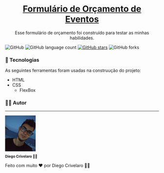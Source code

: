 <h1 align="center">
    <a href="https://diegocrivelaro.github.io/formulario-orcamento-eventos/">Formulário de Orçamento de Eventos</a>
</h1>

<p align="center">Esse formulário de orçamento foi construído para testar as minhas habilidades.</p>

![GitHub](https://img.shields.io/github/license/diegocrivelaro/formulario-orcamento-eventos?color=gree&label=Licen%C3%A7a%3A%20)
![GitHub language count](https://img.shields.io/github/languages/count/diegocrivelaro/formulario-orcamento-eventos?color=blue&label=Linguagens%3A)
[![GitHub stars](https://img.shields.io/github/stars/diegocrivelaro/formulario-orcamento-eventos?label=Estrelas%3A%20)](https://github.com/diegocrivelaro/formulario-orcamento-eventos/stargazers)
![GitHub forks](https://img.shields.io/github/forks/diegocrivelaro/formulario-orcamento-eventos?label=Forks%3A%20)

### 🔨 Tecnologias

As seguintes ferramentas foram usadas na construução do projeto:

- HTML
- CSS
    - FlexBox

### 🙋‍♂️ Autor
---
<img src="img/diegocrivelaro.jpg" width="100px">
<br />
<sub><b>Diego Crivelaro 👨‍💻</b></sub>

Feito com muito ❤ por Diego Crivelaro 🙋‍♂️
